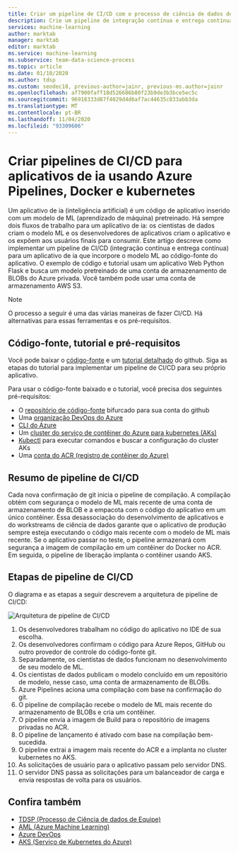 ```yaml
---
title: Criar um pipeline de CI/CD com o processo de ciência de dados de Azure Pipelines equipe
description: Crie um pipeline de integração contínua e entrega contínua para aplicativos de ia (inteligência artificial) usando o Docker e o kubernetes.
services: machine-learning
author: marktab
manager: marktab
editor: marktab
ms.service: machine-learning
ms.subservice: team-data-science-process
ms.topic: article
ms.date: 01/10/2020
ms.author: tdsp
ms.custom: seodec18, previous-author=jainr, previous-ms.author=jainr
ms.openlocfilehash: af7900faff18d526686b80f23b9de3b3bce5ec5c
ms.sourcegitcommit: 96918333d87f4029d4d6af7ac44635c833abb3da
ms.translationtype: MT
ms.contentlocale: pt-BR
ms.lasthandoff: 11/04/2020
ms.locfileid: "93309606"
---
```

# <a name="create-cicd-pipelines-for-ai-apps-using-azure-pipelines-docker-and-kubernetes"></a>Criar pipelines de CI/CD para aplicativos de ia usando Azure Pipelines, Docker e kubernetes

Um aplicativo de ia (inteligência artificial) é um código de aplicativo inserido com um modelo de ML (aprendizado de máquina) pretreinado. Há sempre dois fluxos de trabalho para um aplicativo de ia: os cientistas de dados criam o modelo ML e os desenvolvedores de aplicativos criam o aplicativo e os expõem aos usuários finais para consumir. Este artigo descreve como implementar um pipeline de CI/CD (integração contínua e entrega contínua) para um aplicativo de ia que incorpore o modelo ML ao código-fonte do aplicativo. O exemplo de código e tutorial usam um aplicativo Web Python Flask e busca um modelo pretreinado de uma conta de armazenamento de BLOBs do Azure privada. Você também pode usar uma conta de armazenamento AWS S3.

> [!NOTE]
> O processo a seguir é uma das várias maneiras de fazer CI/CD. Há alternativas para essas ferramentas e os pré-requisitos.

## <a name="source-code-tutorial-and-prerequisites"></a>Código-fonte, tutorial e pré-requisitos

Você pode baixar o [código-fonte](https://github.com/Azure/DevOps-For-AI-Apps) e um [tutorial detalhado](https://github.com/Azure/DevOps-For-AI-Apps/blob/master/Tutorial.md) do github. Siga as etapas do tutorial para implementar um pipeline de CI/CD para seu próprio aplicativo.

Para usar o código-fonte baixado e o tutorial, você precisa dos seguintes pré-requisitos: 

- O [repositório de código-fonte](https://github.com/Azure/DevOps-For-AI-Apps) bifurcado para sua conta do github
- Uma [organização DevOps do Azure](/azure/devops/organizations/accounts/create-organization-msa-or-work-student)
- [CLI do Azure](/cli/azure/install-azure-cli)
- Um [cluster do serviço de contêiner do Azure para kubernetes (AKs)](/previous-versions/azure/container-service/kubernetes/container-service-tutorial-kubernetes-deploy-cluster)
- [Kubectl](https://kubernetes.io/docs/tasks/tools/install-kubectl/) para executar comandos e buscar a configuração do cluster AKs 
- Uma [conta do ACR (registro de contêiner do Azure)](../../container-registry/container-registry-get-started-portal.md)

## <a name="cicd-pipeline-summary"></a>Resumo de pipeline de CI/CD

Cada nova confirmação de git inicia o pipeline de compilação. A compilação obtém com segurança o modelo de ML mais recente de uma conta de armazenamento de BLOB e a empacota com o código do aplicativo em um único contêiner. Essa desassociação do desenvolvimento de aplicativos e do workstreams de ciência de dados garante que o aplicativo de produção sempre esteja executando o código mais recente com o modelo de ML mais recente. Se o aplicativo passar no teste, o pipeline armazenará com segurança a imagem de compilação em um contêiner do Docker no ACR. Em seguida, o pipeline de liberação implanta o contêiner usando AKS. 

## <a name="cicd-pipeline-steps"></a>Etapas de pipeline de CI/CD

O diagrama e as etapas a seguir descrevem a arquitetura de pipeline de CI/CD:

![Arquitetura de pipeline de CI/CD](./media/ci-cd-flask/architecture.png)

1. Os desenvolvedores trabalham no código do aplicativo no IDE de sua escolha.
2. Os desenvolvedores confirmam o código para Azure Repos, GitHub ou outro provedor de controle do código-fonte git. 
3. Separadamente, os cientistas de dados funcionam no desenvolvimento de seu modelo de ML.
4. Os cientistas de dados publicam o modelo concluído em um repositório de modelo, nesse caso, uma conta de armazenamento de BLOBs. 
5. Azure Pipelines aciona uma compilação com base na confirmação do git.
6. O pipeline de compilação recebe o modelo de ML mais recente do armazenamento de BLOBs e cria um contêiner.
7. O pipeline envia a imagem de Build para o repositório de imagens privadas no ACR.
8. O pipeline de lançamento é ativado com base na compilação bem-sucedida.
9. O pipeline extrai a imagem mais recente do ACR e a implanta no cluster kubernetes no AKS.
10. As solicitações de usuário para o aplicativo passam pelo servidor DNS.
11. O servidor DNS passa as solicitações para um balanceador de carga e envia respostas de volta para os usuários.

## <a name="see-also"></a>Confira também

- [TDSP (Processo de Ciência de dados de Equipe)](./index.yml)
- [AML (Azure Machine Learning)](../index.yml)
- [Azure DevOps](https://azure.microsoft.com/services/devops/)
- [AKS (Serviço de Kubernetes do Azure)](../../aks/intro-kubernetes.md)